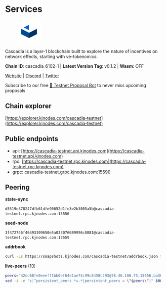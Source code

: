 # Services

<figure><img src="https://raw.githubusercontent.com/kj89/cosmos-images/main/logos/cascadia.png" alt=""><figcaption></figcaption></figure>

Cascadia is a layer-1 blockchain built to explore the  nature of incentives on network effects, starting  with ve-tokenomics.

**Chain ID**: cascadia_6102-1 | **Latest Version Tag**: v0.1.2 | **Wasm**: OFF

[Website](https://www.cascadia.foundation) | [Discord](https://discord.gg/cascadia) | [Twitter](https://twitter.com/CascadiaSystems)



Subscribe to our free [🤖 Testnet Proposal Bot](https://t.me/kjnodes_testnet_proposal_bot) to never miss upcoming proposals


## Chain explorer
[https://explorer.kjnodes.com/cascadia-testnet](https://explorer.kjnodes.com/cascadia-testnet)

## Public endpoints

* api: [https://cascadia-testnet.api.kjnodes.com](https://cascadia-testnet.api.kjnodes.com)
* rpc: [https://cascadia-testnet.rpc.kjnodes.com](https://cascadia-testnet.rpc.kjnodes.com)
* grpc: cascadia-testnet.grpc.kjnodes.com:15590

## Peering

**state-sync**

```text
d5519e378247dfb61dfe90652d1fe3e2b3005a5b@cascadia-testnet.rpc.kjnodes.com:15556
```

**seed-node**

```text
3f472746f46493309650e5a033076689996c8881@cascadia-testnet.rpc.kjnodes.com:15559
```

**addrbook**
```bash
curl -Ls https://snapshots.kjnodes.com/cascadia-testnet/addrbook.json > $HOME/.cascadiad/config/addrbook.json
```

**live-peers** (10)
```bash
peers="42ec68fe0eeeff1bb0ef64e1ae74c99c8d58c293@78.46.106.75:15656,ba30fc812452dfcf0f82ccdf9c6942a1153682b0@161.97.65.105:18656,c94df794fdee1bf67ac7789a50159390c1580530@38.242.221.76:26656,a8157f96618f0febc42c4e337cd1c42e3958d7ef@38.242.213.35:18656,040d0b6ffefba3283b5763e26c352c7b1b232c1f@65.109.90.171:34656,21ca2712116138429aed3d72422379397c53fa86@65.109.65.248:34656,4b1b5e4a8f3a0cbaf235b13e68184a2d9d376b2b@178.20.44.156:26656,d5519e378247dfb61dfe90652d1fe3e2b3005a5b@65.109.68.190:15556,ad9513b4b05bc5decc678367f0fbdbbed474f8c2@217.76.54.239:18656,9119177769a7fd09447c0c9d819215c15440c6c9@77.120.115.146:15556"
sed -i -e "s|^persistent_peers *=.*|persistent_peers = \"$peers\"|" $HOME/.cascadiad/config/config.toml
```
